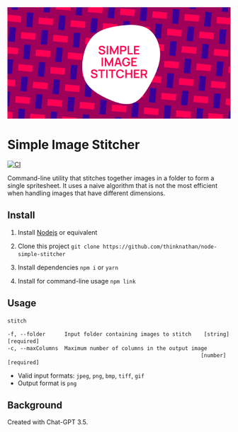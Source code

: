 <img src="_docs/simple-image-stitcher.png" alt="Simple Image Stitcher">

# Simple Image Stitcher

[![CI](https://github.com/thinknathan/node-simple-stitcher/actions/workflows/ci.yml/badge.svg)](https://github.com/thinknathan/node-simple-stitcher/actions/workflows/ci.yml)

Command-line utility that stitches together images in a folder to form a single spritesheet. It uses a naive algorithm that is not the most efficient when handling images that have different dimensions.

## Install

1. Install [Nodejs](https://nodejs.org/en) or equivalent

2. Clone this project
   `git clone https://github.com/thinknathan/node-simple-stitcher`

3. Install dependencies
   `npm i`
   or
   `yarn`

4. Install for command-line usage
   `npm link`

## Usage

`stitch`

```
-f, --folder      Input folder containing images to stitch    [string] [required]
-c, --maxColumns  Maximum number of columns in the output image
                                                             [number] [required]
```

- Valid input formats: `jpeg`, `png`, `bmp`, `tiff`, `gif`
- Output format is `png`

## Background

Created with Chat-GPT 3.5.
